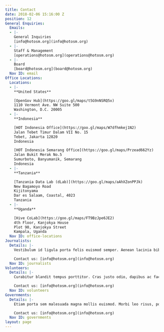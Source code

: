```yaml
---
title: Contact
date: 2018-02-06 15:16:00 Z
position: 12
General Enquiries:
  Emails:
  - |-
    General Inquiries
    [info@hotosm.org](info@hotosm.org)
  - |-
    Staff & Management
    [operations@hotosm.org](operations@hotosm.org)
  - |-
    Board
    [board@hotosm.org](board@hotosm.org)
  Nav ID: email
Office Locations:
  Locations:
  - |-
    **United States**

    [OpenGov Hub](https://goo.gl/maps/t5G9nNSRQ5x)
    1110 Vermont Ave. NW Suite 500
    Washington, D.C. 20005
  - |-
    **Indonesia**

    [HOT Indonesia Office](https://goo.gl/maps/W7dfhmkej1N2)
    Jalan Tebet Timur Dalam VII No. 15
    Tebet, Jakarta 12820
    Indonesia

    [HOT Indonesia Semarang Office](https://goo.gl/maps/Przead662Yz)
    Jalan Bukit Merak No.5
    Sumurboto, Banyumanik, Semarang
    Indonesia
  - |-
    **Tanzania**

    [Tanzania Data Lab (dLab)](https://goo.gl/maps/aAhXZonPPJk)
    New Bagamoyo Road
    Kijitonyama
    Dar es Salaam, Coastal, 4023
    Tanzania
  - |-
    **Uganda**

    [Hive CoLab](https://goo.gl/maps/FT9BzJpe6JE2)
    4th Floor, Kanjokya House
    Plot 90, Kanjokya Street
    Kampala, Uganda
  Nav ID: office-locations
Journalists:
  Details: |-
    Vestibulum id ligula porta felis euismod semper. Aenean lacinia bibendum nulla sed consectetur. Donec ullamcorper nulla non metus auctor fringilla. Donec ullamcorper nulla non metus auctor fringilla. Donec ullamcorper nulla non metus auctor fringilla.

    Contact us: [info@hotosm.org](info@hotosm.org)
  Nav ID: journalists
Volunteers:
  Details: |-
    Curabitur blandit tempus porttitor. Cras justo odio, dapibus ac facilisis in, egestas eget quam. Cras mattis consectetur purus sit amet fermentum.

    Contact us: [info@hotosm.org](info@hotosm.org)
  Nav ID: volunteers
Governments:
  Details: |-
    Etiam porta sem malesuada magna mollis euismod. Morbi leo risus, porta ac consectetur ac, vestibulum at eros. Curabitur blandit tempus porttitor. Maecenas faucibus mollis interdum. Vestibulum id ligula porta felis euismod semper. Sed posuere consectetur est at lobortis.

    Contact us: [info@hotosm.org](info@hotosm.org)
  Nav ID: governments
layout: page
---
```


